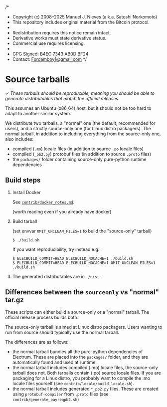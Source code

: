 /*
 * Copyright (c) 2008–2025 Manuel J. Nieves (a.k.a. Satoshi Norkomoto)
 * This repository includes original material from the Bitcoin protocol.
 *
 * Redistribution requires this notice remain intact.
 * Derivative works must state derivative status.
 * Commercial use requires licensing.
 *
 * GPG Signed: B4EC 7343 AB0D BF24
 * Contact: Fordamboy1@gmail.com
 */
# Source tarballs

✓ _These tarballs should be reproducible, meaning you should be able to generate
   distributables that match the official releases._

This assumes an Ubuntu (x86_64) host, but it should not be too hard to adapt to another
similar system.

We distribute two tarballs, a "normal" one (the default, recommended for users),
and a strictly source-only one (for Linux distro packagers).
The normal tarball, in addition to including everything from
the source-only one, also includes:
- compiled (`.mo`) locale files (in addition to source `.po` locale files)
- compiled (`_pb2.py`) protobuf files (in addition to source `.proto` files)
- the `packages/` folder containing source-only pure-python runtime dependencies


## Build steps

1. Install Docker

    See [`contrib/docker_notes.md`](../../docker_notes.md).

    (worth reading even if you already have docker)

2. Build tarball

    (set envvar `OMIT_UNCLEAN_FILES=1` to build the "source-only" tarball)
    ```
    $ ./build.sh
    ```
    If you want reproducibility, try instead e.g.:
    ```
    $ ELECBUILD_COMMIT=HEAD ELECBUILD_NOCACHE=1 ./build.sh
    $ ELECBUILD_COMMIT=HEAD ELECBUILD_NOCACHE=1 OMIT_UNCLEAN_FILES=1 ./build.sh
    ```

3. The generated distributables are in `./dist`.


## Differences between the `sourceonly` vs "normal" tar.gz

These scripts can either build a source-only or a "normal" tarball.
The official release process builds both.

The source-only tarball is aimed at Linux distro packagers.
Users wanting to run from source should typically use the normal tarball.

The differences are as follows:
- the normal tarball bundles all the pure-python dependencies of Electrum.
  These are placed into the `packages/` folder, and they are automatically
  found and used at runtime.
- the normal tarball includes compiled (.mo) locale files, the source-only tarball does not.
  Both tarballs contain (.po) source locale files. If you are packaging for a Linux distro,
  you probably want to compile the .mo locale files yourself (see `contrib/locale/build_locale.sh`).
- the normal tarball includes generated `*_pb2.py` files. These are created
  using `protobuf-compiler` from `.proto` files (see `contrib/generate_payreqpb2.sh`)
